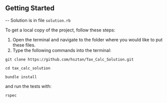 ## Getting Started

-- Solution is in file `solution.rb`

To get a local copy of the project, follow these steps:

1. Open the terminal and navigate to the folder where you would like to put these files.
2. Type the following commands into the terminal:

```
git clone https://github.com/hsztan/Tax_Calc_Solution.git
```

```
cd tax_calc_solution
```

```
bundle install
```

and run the tests with:

```
rspec
```
